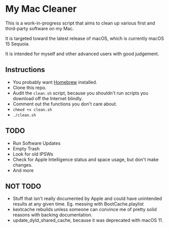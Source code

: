 # My Mac Cleaner

This is a work-in-progress script that aims to clean up 
various first and third-party software on my Mac.

It is targeted toward the latest release of macOS, which is currently macOS 15 
Sequoia.

It is intended for myself and other advanced users with good judgement.

## Instructions

- You probably want [Homebrew](https://brew.sh) installed.
- Clone this repo.
- Audit the `clean.sh` script, because you shouldn't run scripts you download 
off the Internet blindly.
- Comment out the functions you don't care about.
- `chmod +x clean.sh`
- `./clean.sh`

## TODO
- Run Software Updates
- Empty Trash
- Look for old IPSWs
- Check for Apple Intelligence status and space usage, but don't make changes.
- And more

## NOT TODO
- Stuff that isn't really documented by Apple and could have unintended results 
at any given time. Eg. messing with BootCache.playlist
- kextcache rebuilds unless someone can convince me of pretty solid reasons with
backing documentation.
- update_dyld_shared_cache, because it was deprecated with macOS 11.
